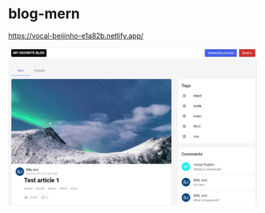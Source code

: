 # blog-mern
https://vocal-beijinho-e1a82b.netlify.app/

![darl theme](https://github.com/remmi755/blog-mern/blob/master/blog-MERN.jpg)

